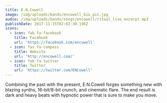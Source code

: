 ```yaml
---
title: E.N.Cowell
image: /img/uploads/bands/encowell_bio_pic.jpg
audio: /img/uploads/bands/songs/encowell/ritual_live_excerpt.mp3
publishDate: 2017-11-15T02:02:30.198Z
icons:
  - icon: fab fa-facebook
    title: Facebook
    url: 'https://facebook.com/encowell'
  - icon: fas fa-compass
    title: Website
    url: 'http://encowell.com/'
  - icon: fab fa-twitter
    title: Twitter
    url: 'https://twitter.com/ENCowell'
---
```

Combining the past with the present, E.N.Cowell forges something new with blazing synths, 16-bit/8-bit crunch, and cinematic flare. The end result is dark and heavy beats with hypnotic power that is sure to make you move.
